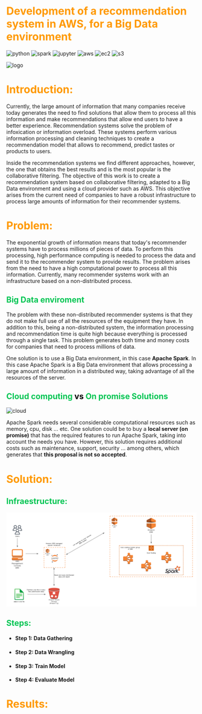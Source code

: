 <h1 style="color:#FF9900">Development of a recommendation system in AWS, for a Big Data environment</h1>

![python](https://img.shields.io/badge/Python-3776AB.svg?style=for-the-badge&logo=Python&logoColor=white)
![spark](https://img.shields.io/badge/Apache%20Spark-E25A1C.svg?style=for-the-badge&logo=Apache-Spark&logoColor=white)
![jupyter](https://img.shields.io/badge/Jupyter-F37626.svg?style=for-the-badge&logo=Jupyter&logoColor=white)
![aws](https://img.shields.io/badge/Amazon%20AWS-232F3E.svg?style=for-the-badge&logo=Amazon-AWS&logoColor=white)
![ec2](https://img.shields.io/badge/Amazon%20EC2-FF9900.svg?style=for-the-badge&logo=Amazon-EC2&logoColor=white)
![s3](https://img.shields.io/badge/Amazon%20S3-569A31.svg?style=for-the-badge&logo=Amazon-S3&logoColor=white)


![logo](https://i0.wp.com/thedatascientist.com/wp-content/uploads/2018/05/recommender_systems.png?fit=1600%2C616&ssl=1)

<h1 style="color:#FF9900">Introduction:</h1>

Currently, the large amount of information that many companies receive today generates the need to find solutions that allow them to process all this information and make recommendations that allow end users to have a better experience. Recommendation systems solve the problem of infoxication or information overload. These systems perform various information processing and cleaning techniques to create a recommendation model that allows to recommend, predict tastes or products to users.

Inside the recommendation systems we find different approaches, however, the one that obtains the best results and is the most popular is the collaborative filtering. The objective of this work is to create a recommendation system based on collaborative filtering, adapted to a Big Data environment and using a cloud provider such as AWS. This objective arises from the current need of companies to have a robust infrastructure to process large amounts of information for their recommender systems.


<h1 style="color:#FF9900">Problem:</h1>

The exponential growth of information means that today's recommender systems have to process millions of pieces of data. To perform this processing, high performance computing is needed to process the data and send it to the recommender system to provide results. The problem arises from the need to have a high computational power to process all this information. Currently, many recommender systems work with an infrastructure based on a non-distributed process.

<h2 style="color:#00C553" >Big Data enviroment</h2>

The problem with these non-distributed recommender systems is that they do not make full use of all the resources of the equipment they have. In addition to this, being a non-distributed system, the information processing and recommendation time is quite high because everything is processed through a single task. This problem generates both time and money costs for companies that need to process millions of data.

One solution is to use a Big Data environment, in this case **Apache Spark**. In this case Apache Spark is a Big Data environment that allows processing a large amount of information in a distributed way, taking advantage of all the resources of the server.

<h2 style="color:#00C553" >Cloud computing <span style ="color:black;">vs</span> On promise Solutions</h2>

![cloud](https://blog.vidizmo.com/hubfs/blog-images/Cloud%20Vs%20On%20Premises.jpg)

Apache Spark needs several considerable computational resources such as memory, cpu, disk ... etc. One solution could be to buy a **local server (on promise)** that has the required features to run Apache Spark, taking into account the needs you have. However, this solution requires additional costs such as maintenance, support, security ... among others, which generates that **this proposal is not so accepted**.





<h1 style="color:#FF9900">Solution:</h1>



<h2 style="color:#00C553">Infraestructure:</h2>

![infraestructure](./img/infraestructure.png)

  

<h2 style="color:#00C553">Steps:</h2>

  
  * #### Step 1: Data Gathering
  
  
  * #### Step 2: Data Wrangling
  
  
  
  * #### Step 3: Train Model
  
  
  
  * #### Step 4: Evaluate Model
  

<h1 style="color:#FF9900">Results:</h1>
